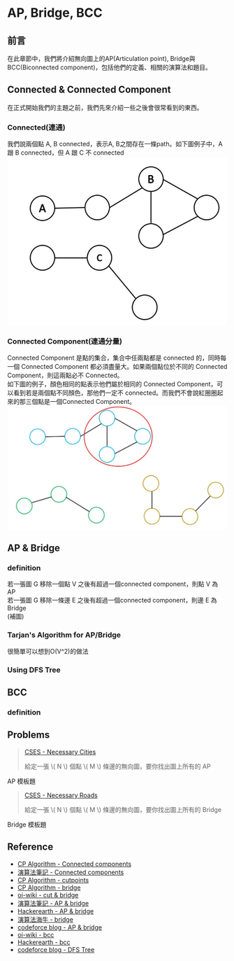 # AP, Bridge, BCC

## 前言

在此章節中，我們將介紹無向圖上的AP(Articulation point), Bridge與BCC(Biconnected component)，包括他們的定義、相關的演算法和題目。

## Connected & Connected Component
在正式開始我們的主題之前，我們先來介紹一些之後會很常看到的東西。

### Connected(連通)
我們說兩個點 A, B connected，表示A, B之間存在一條path。如下圖例子中，A 跟 B connected，但 A 跟 C 不 connected
<img src="image/Connected.JPG" width="500" style="display:block; margin: 0 auto;"/>

### Connected Component(連通分量)
Connected Component 是點的集合，集合中任兩點都是 connected 的，同時每一個 Connected Component 都必須盡量大。如果兩個點位於不同的 Connected Component，則這兩點必不 Connected。  
如下圖的例子，顏色相同的點表示他們屬於相同的 Connected Component，可以看到若是兩個點不同顏色，那他們一定不 connected。而我們不會說紅圈圈起來的那三個點是一個Connected Component。
<img src="image/Connected_Component.JPG" width="500" style="display:block; margin: 0 auto;"/>

## AP & Bridge

### definition
若一張圖 G 移除一個點 V 之後有超過一個connected component，則點 V 為 AP  
若一張圖 G 移除一條邊 E 之後有超過一個connected component，則邊 E 為 Bridge  
(補圖)
### Tarjan's Algorithm for AP/Bridge
很簡單可以想到O(V^2)的做法

### Using DFS Tree 

## BCC

### definition

## Problems

> [CSES - Necessary Cities](https://cses.fi/problemset/task/2077)
> 
> 給定一張 \\( N \\) 個點 \\( M \\) 條邊的無向圖，要你找出圖上所有的 AP

AP 模板題

> [CSES - Necessary Roads](https://cses.fi/problemset/task/2076)
> 
> 給定一張 \\( N \\) 個點 \\( M \\) 條邊的無向圖，要你找出圖上所有的 Bridge

Bridge 模板題
## Reference
- [CP Algorithm - Connected components](https://cp-algorithms.com/graph/search-for-connected-components.html)
- [演算法筆記 - Connected components](https://web.ntnu.edu.tw/~algo/ConnectedComponent.html)
- [CP Algorithm - cutpoints](https://cp-algorithms.com/graph/cutpoints.html)
- [CP Algorithm - bridge](https://cp-algorithms.com/graph/bridge-searching.html)
- [oi-wiki - cut & bridge](https://oi-wiki.org/graph/cut/)
- [演算法筆記 - AP & bridge](https://web.ntnu.edu.tw/~algo/ConnectedGraph.html#3)
- [Hackerearth - AP & bridge](https://www.hackerearth.com/practice/algorithms/graphs/articulation-points-and-bridges/tutorial/)
- [演算法海牛 - bridge](https://www.facebook.com/algo.seacow/posts/pfbid0PMMPJEWmh3XgFtstTh8pptxjnJKK5jwpeVCQWEmfWVyRKT66LqccAv5DiSZ22zDhl)
- [codeforce blog - AP & bridge](https://codeforces.com/blog/entry/71146)
- [oi-wiki - bcc](https://oi-wiki.org/graph/bcc/)
- [Hackerearth - bcc](https://www.hackerearth.com/practice/algorithms/graphs/biconnected-components/tutorial/)
- [codeforce blog - DFS Tree](https://codeforces.com/blog/entry/68138)




